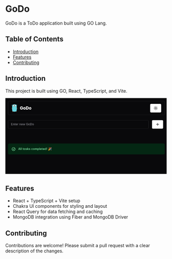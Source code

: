 # GoDo

GoDo is a ToDo application built using GO Lang.

## Table of Contents

- [Introduction](#introduction)
- [Features](#features)
- [Contributing](#contributing)

## Introduction

This project is built using GO, React, TypeScript, and Vite.

<div  align="center">
<div>
<img  src="client/public/GoDo-ToDo-on-Steroids.png"/>
</div>
</div>

## Features

- React + TypeScript + Vite setup
- Chakra UI components for styling and layout
- React Query for data fetching and caching
- MongoDB integration using Fiber and MongoDB Driver

## Contributing

Contributions are welcome! Please submit a pull request with a clear description of the changes.
